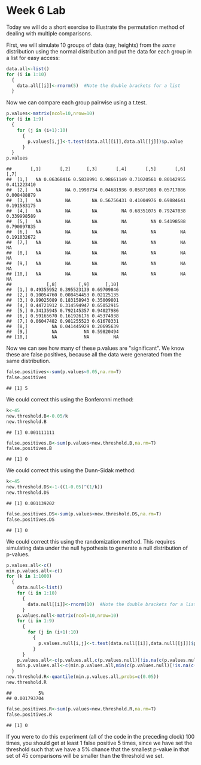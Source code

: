 Week 6 Lab
=============
  
Today we will do a short exercise to illustrate the permutation method of dealing with multiple comparisons.

First, we will simulate 10 groups of data (say, heights) from the *same* distribution using the normal distribution and put the data for each group in a list for easy access:


```r
data.all<-list()
for (i in 1:10)
  {
    data.all[[i]]<-rnorm(5)  #Note the double brackets for a list
  }
```

Now we can compare each group pairwise using a t.test.


```r
p.values<-matrix(ncol=10,nrow=10)
for (i in 1:9)
  {
    for (j in (i+1):10)
      {
        p.values[i,j]<-t.test(data.all[[i]],data.all[[j]])$p.value 
      }
  }
p.values
```

```
##       [,1]       [,2]      [,3]       [,4]       [,5]       [,6]        [,7]
##  [1,]   NA 0.06368416 0.5838991 0.98661149 0.71020561 0.80142955 0.411223410
##  [2,]   NA         NA 0.1998734 0.04681936 0.05871088 0.05717086 0.008488879
##  [3,]   NA         NA        NA 0.56756431 0.41004976 0.69884641 0.191583175
##  [4,]   NA         NA        NA         NA 0.68351075 0.79247038 0.339998589
##  [5,]   NA         NA        NA         NA         NA 0.54198588 0.790097835
##  [6,]   NA         NA        NA         NA         NA         NA 0.191032672
##  [7,]   NA         NA        NA         NA         NA         NA          NA
##  [8,]   NA         NA        NA         NA         NA         NA          NA
##  [9,]   NA         NA        NA         NA         NA         NA          NA
## [10,]   NA         NA        NA         NA         NA         NA          NA
##             [,8]        [,9]      [,10]
##  [1,] 0.49355952 0.395523139 0.69709846
##  [2,] 0.10054760 0.008454453 0.02125135
##  [3,] 0.99025089 0.183158943 0.35009801
##  [4,] 0.44721912 0.314594947 0.65052915
##  [5,] 0.34135945 0.792145357 0.94027986
##  [6,] 0.59165670 0.161926176 0.45374938
##  [7,] 0.06047482 0.981255523 0.61678331
##  [8,]         NA 0.041445929 0.20695639
##  [9,]         NA          NA 0.59820494
## [10,]         NA          NA         NA
```

Now we can see how many of these p.values are "significant". We know these are false positives, because all the data were generated from the same distribution.


```r
false.positives<-sum(p.values<0.05,na.rm=T)
false.positives
```

```
## [1] 5
```

We could correct this using the Bonferonni method:


```r
k<-45
new.threshold.B<-0.05/k
new.threshold.B
```

```
## [1] 0.001111111
```

```r
false.positives.B<-sum(p.values<new.threshold.B,na.rm=T)
false.positives.B
```

```
## [1] 0
```

We could correct this using the Dunn-Sidak method:


```r
k<-45
new.threshold.DS<-1-((1-0.05)^(1/k))
new.threshold.DS
```

```
## [1] 0.001139202
```

```r
false.positives.DS<-sum(p.values<new.threshold.DS,na.rm=T)
false.positives.DS
```

```
## [1] 0
```

We could correct this using the randomization method. This requires simulating data under the null hypothesis to generate a null distribution of p-values.



```r
p.values.all<-c()
min.p.values.all<-c()
for (k in 1:1000)
  {
    data.null<-list()
    for (i in 1:10)
      {
        data.null[[i]]<-rnorm(10)  #Note the double brackets for a list
      }
    p.values.null<-matrix(ncol=10,nrow=10)
    for (i in 1:9)
      {
        for (j in (i+1):10)
          {
            p.values.null[i,j]<-t.test(data.null[[i]],data.null[[j]])$p.value 
          }
      }
    p.values.all<-c(p.values.all,c(p.values.null)[!is.na(c(p.values.null))])
    min.p.values.all<-c(min.p.values.all,min(c(p.values.null)[!is.na(c(p.values.null))]))
  }
new.threshold.R<-quantile(min.p.values.all,probs=c(0.05))
new.threshold.R
```

```
##          5% 
## 0.001793704
```

```r
false.positives.R<-sum(p.values<new.threshold.R,na.rm=T)
false.positives.R
```

```
## [1] 0
```

If you were to do this experiment (all of the code in the preceding clock) 100 times, you should get at least 1 false positive 5 times, since we have set the threshold such that we have a 5% chance that the smallest p-value in that set of 45 comparisons will be smaller than the threshold we set.
